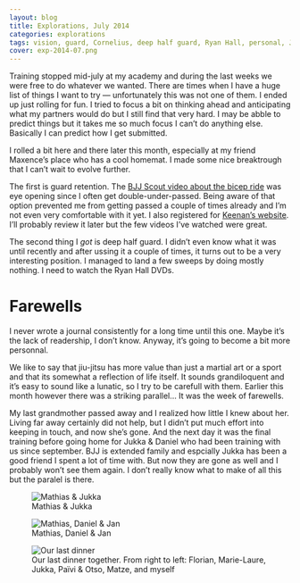 ```yaml
---
layout: blog
title: Explorations, July 2014
categories: explorations
tags: vision, guard, Cornelius, deep half guard, Ryan Hall, personal, Jukka, Mathias, Daniel, Florian, Marie-Laure, Jan, partner
cover: exp-2014-07.png
---
```

Training stopped mid-july at my academy and during the last weeks we were free to do whatever we wanted. There are times when I have a huge list of things I want to try — unfortunately this was not one of them. I ended up just rolling for fun. I tried to focus a bit on thinking ahead and anticipating what my partners would do but I still find that very hard. I may be abble to predict things but it takes me so much focus I can’t do anything else. Basically I can predict how I get submitted.

I rolled a bit here and there later this month, especially at my friend Maxence’s place who has a cool homemat. I made some nice breaktrough that I can’t wait to evolve further.

The first is guard retention. The [BJJ Scout video about the bicep ride](https://www.youtube.com/watch?v=7ZYR3YbeiZk) was eye opening since I often get double-under-passed. Being aware of that option prevented me from getting passed a couple of times already and I’m not even very comfortable with it yet. I also registered for [Keenan’s website](http://keenancornelius.kajabi.com/). I’ll probably review it later but the few videos I’ve watched were great.

The second thing I *got* is deep half guard. I didn’t even know what it was until recently and after ussing it a couple of times, it turns out to be a very interesting position. I managed to land a few sweeps by doing mostly nothing. I need to watch the Ryan Hall DVDs.


# Farewells

I never wrote a journal consistently for a long time until this one. Maybe it’s the lack of readership, I don’t know. Anyway, it’s going to become a bit more personnal.

We like to say that jiu-jitsu has more value than just a martial art or a sport and that its somewhat a reflection of life itself. It sounds grandiloquent and it’s easy to sound like a lunatic, so I try to be carefull with them. Earlier this month however there was a striking parallel… It was the week of farewells.

My last grandmother passed away and I realized how little I knew about her. Living far away certainly did not help, but I didn’t put much effort into keeping in touch, and now she’s gone. And the next day it was the final training before going home for Jukka & Daniel who had been training with us since september. BJJ is extended family and espcially Jukka has been a good friend I spent a lot of time with. But now they are gone as well and I probably won’t see them again. I don’t really know what to make of all this but the paralel is there.

<figure>
	<img src="{{ site.img }}jukka+matze.jpg" alt="Mathias & Jukka" />
	<figcaption>
		Mathias & Jukka
	</figcaption>
</figure>

<figure>
	<img src="{{ site.img }}jukka+matze+daniel.jpg" alt="Mathias, Daniel & Jan" />
	<figcaption>
		Mathias, Daniel & Jan
	</figcaption>
</figure>

<figure>
	<img src="{{ site.img }}the-scene.jpg" alt="Our last dinner" />
	<figcaption>
		Our last dinner together. From right to left: Florian, Marie-Laure, Jukka, Païvi & Otso, Matze, and myself
	</figcaption>
</figure>